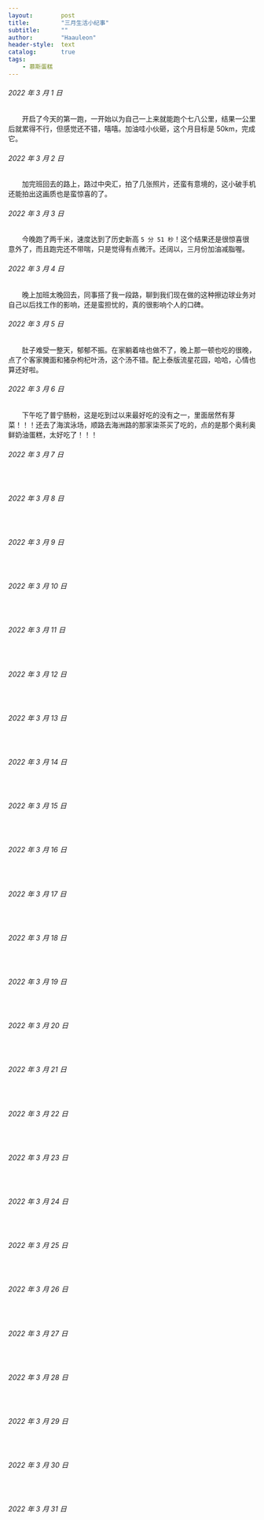 ```yaml
---
layout:        post
title:         "三月生活小纪事"
subtitle:      ""
author:        "Haauleon"
header-style:  text
catalog:       true
tags:
    - 慕斯蛋糕
---
```


###### 2022 年 3 月 1 日
&emsp;&emsp;开启了今天的第一跑，一开始以为自己一上来就能跑个七八公里，结果一公里后就累得不行，但感觉还不错，嘻嘻。加油哇小伙砸，这个月目标是 50km，完成它。

###### 2022 年 3 月 2 日
&emsp;&emsp;加完班回去的路上，路过中央汇，拍了几张照片，还蛮有意境的，这小破手机还能拍出这画质也是蛮惊喜的了。

###### 2022 年 3 月 3 日
&emsp;&emsp;今晚跑了两千米，速度达到了历史新高 `5 分 51 秒`！这个结果还是很惊喜很意外了，而且跑完还不带喘，只是觉得有点微汗。还阔以，三月份加油减脂喔。

###### 2022 年 3 月 4 日
&emsp;&emsp;晚上加班太晚回去，同事搭了我一段路，聊到我们现在做的这种擦边球业务对自己以后找工作的影响，还是蛮担忧的，真的很影响个人的口碑。

###### 2022 年 3 月 5 日
&emsp;&emsp;肚子难受一整天，郁郁不振。在家躺着啥也做不了，晚上那一顿也吃的很晚，点了个客家腌面和猪杂枸杞叶汤，这个汤不错。配上泰版流星花园，哈哈，心情也算还好啦。

###### 2022 年 3 月 6 日
&emsp;&emsp;下午吃了普宁肠粉，这是吃到过以来最好吃的没有之一，里面居然有芽菜！！！还去了海滨泳场，顺路去海洲路的那家柒茶买了吃的，点的是那个奥利奥鲜奶油蛋糕，太好吃了！！！

###### 2022 年 3 月 7 日
&emsp;&emsp;

###### 2022 年 3 月 8 日
&emsp;&emsp;

###### 2022 年 3 月 9 日
&emsp;&emsp;

###### 2022 年 3 月 10 日
&emsp;&emsp;

###### 2022 年 3 月 11 日
&emsp;&emsp;

###### 2022 年 3 月 12 日
&emsp;&emsp;

###### 2022 年 3 月 13 日
&emsp;&emsp;

###### 2022 年 3 月 14 日
&emsp;&emsp;

###### 2022 年 3 月 15 日
&emsp;&emsp;

###### 2022 年 3 月 16 日
&emsp;&emsp;

###### 2022 年 3 月 17 日
&emsp;&emsp;

###### 2022 年 3 月 18 日
&emsp;&emsp;

###### 2022 年 3 月 19 日
&emsp;&emsp;

###### 2022 年 3 月 20 日
&emsp;&emsp;

###### 2022 年 3 月 21 日
&emsp;&emsp;

###### 2022 年 3 月 22 日
&emsp;&emsp;

###### 2022 年 3 月 23 日
&emsp;&emsp;

###### 2022 年 3 月 24 日
&emsp;&emsp;

###### 2022 年 3 月 25 日
&emsp;&emsp;

###### 2022 年 3 月 26 日
&emsp;&emsp;

###### 2022 年 3 月 27 日
&emsp;&emsp;

###### 2022 年 3 月 28 日
&emsp;&emsp;

###### 2022 年 3 月 29 日
&emsp;&emsp;

###### 2022 年 3 月 30 日
&emsp;&emsp;

###### 2022 年 3 月 31 日
&emsp;&emsp;
